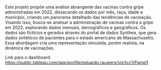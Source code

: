 Este projeto propõe uma análise abrangente das vacinas contra gripe administradas em 2022, dissecando os dados por mês, raça, idade e município, criando um panorama detalhado das tendências de vacinação. 
Visando isso, busca-se analisar a administração de vacinas contra a gripe em 2022, explorando dados mensais, demográficos e geográficos. 
Os dados são fictícios e gerados através do portal de dados Synthea, que gera dados sintéticos de pacientes para o estado americano de Massachusetts. Essa abordagem cria uma representação simulada, porém realista, na dinâmica de vacinações.

Link para o dashboard: https://public.tableau.com/app/profile/eduardo.rauwers/viz/tcc1/Painel1
